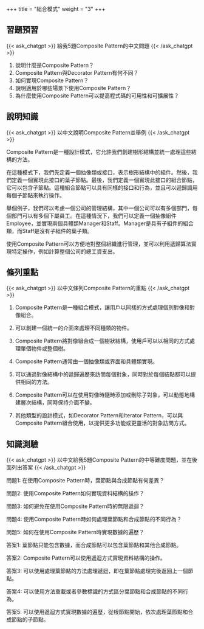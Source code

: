 +++
title = "組合模式"
weight = "3"
+++
## 習題預習
{{< ask_chatgpt >}}
給我5題Composite Pattern的中文問題
{{< /ask_chatgpt >}}



1. 說明什麼是Composite Pattern？
2. Composite Pattern與Decorator Pattern有何不同？
3. 如何實現Composite Pattern？
4. 說明適用於哪些場景下使用Composite Pattern？
5. 為什麼使用Composite Pattern可以提高程式碼的可用性和可擴展性？   

## 說明知識
{{< ask_chatgpt >}}
以中文說明Composite Pattern並舉例
{{< /ask_chatgpt >}}



Composite Pattern是一種設計模式，它允許我們創建樹形結構並統一處理這些結構的方法。

在這種模式下，我們先定義一個抽像類或接口，表示樹形結構中的組件。然後，我們定義一個實現此接口的葉子節點。最後，我們定義一個實現此接口的組合節點，它可以包含子節點。這種組合節點可以具有同樣的接口和行為，並且可以遞歸調用每個子節點來執行操作。

舉個例子，我們可以考慮一個公司的管理結構，其中一個公司可以有多個部門，每個部門可以有多個下屬員工。在這種情況下，我們可以定義一個抽像組件Employee，並實現兩個具體類Manager和Staff。Manager是具有子組件的組合類，而Staff是沒有子組件的葉子類。

使用Composite Pattern可以方便地對整個組織進行管理，並可以利用遞歸算法實現特定操作，例如計算整個公司的總工資支出。   

## 條列重點
{{< ask_chatgpt >}}
以中文條列Composite Pattern的重點
{{< /ask_chatgpt >}}



1. Composite Pattern是一種組合模式，讓用戶以同樣的方式處理個別對像和對像組合。

2. 可以創建一個統一的介面來處理不同種類的物件。 

3. Composite Pattern將對像組合成一個樹狀結構，使用戶可以以相同的方式處理單個物件或整個樹。 

4. Composite Pattern通常由一個抽像類或界面和具體類實現。 

5. 可以通過對像結構中的遞歸遍歷來訪問每個對象，同時對於每個結點都可以提供相同的方法。 

6. Composite Pattern可以在使用對像時隨時添加或刪除子對象，可以動態地構建層次結構，同時保持介面不變。 

7. 其他類型的設計模式，如Decorator Pattern和Iterator Pattern，可以與Composite Pattern組合使用，以提供更多功能或更靈活的對象訪問方式。   

## 知識測驗
{{< ask_chatgpt >}}
以中文給我5題Composite Pattern的中等難度問題，並在後面列出答案
{{< /ask_chatgpt >}}



問題1:
在使用Composite Pattern時，葉節點與合成節點有何差異？

問題2:
使用Composite Pattern如何實現資料結構的操作？

問題3:
如何避免在使用Composite Pattern時的無限遞迴？

問題4:
使用Composite Pattern時如何處理葉節點和合成節點的不同行為？

問題5:
如何在使用Composite Pattern時實現數據的遍歷？

答案1:
葉節點只能包含數據，而合成節點可以包含葉節點和其他合成節點。

答案2:
Composite Pattern可以使用遞迴方式實現資料結構的操作。

答案3:
可以使用處理葉節點的方法處理遞迴，即在葉節點處理完後返回上一個節點。

答案4:
可以使用方法重載或者參數標識的方式區分葉節點和合成節點的不同行為。

答案5:
可以使用遞迴方式實現數據的遍歷，從根節點開始，依次處理葉節點和合成節點的子節點。   

